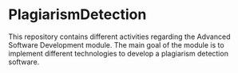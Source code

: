 # PlagiarismDetection
This repository contains different activities regarding the Advanced Software Development module. The main goal of the module is to implement different technologies to develop a plagiarism detection software.
